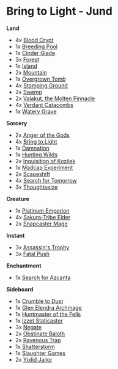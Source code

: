 # Bring to Light - Jund

**Land**

* 4x [Blood Crypt](https://scryfall.com/search?q=Blood%20Crypt)
* 1x [Breeding Pool](https://scryfall.com/search?q=Breeding%20Pool)
* 1x [Cinder Glade](https://scryfall.com/search?q=Cinder%20Glade)
* 3x [Forest](https://scryfall.com/search?q=Forest)
* 1x [Island](https://scryfall.com/search?q=Island)
* 2x [Mountain](https://scryfall.com/search?q=Mountain)
* 1x [Overgrown Tomb](https://scryfall.com/search?q=Overgrown%20Tomb)
* 4x [Stomping Ground](https://scryfall.com/search?q=Stomping%20Ground)
* 2x [Swamp](https://scryfall.com/search?q=Swamp)
* 2x [Valakut, the Molten Pinnacle](https://scryfall.com/search?q=Valakut,%20the%20Molten%20Pinnacle)
* 4x [Verdant Catacombs](https://scryfall.com/search?q=Verdant%20Catacombs)
* 1x [Watery Grave](https://scryfall.com/search?q=Watery%20Grave)

**Sorcery**

* 2x [Anger of the Gods](https://scryfall.com/search?q=Anger%20of%20the%20Gods)
* 4x [Bring to Light](https://scryfall.com/search?q=Bring%20to%20Light)
* 1x [Damnation](https://scryfall.com/search?q=Damnation)
* 1x [Hunting Wilds](https://scryfall.com/search?q=Hunting%20Wilds)
* 2x [Inquisition of Kozilek](https://scryfall.com/search?q=Inquisition%20of%20Kozilek)
* 1x [Madcap Experiment](https://scryfall.com/search?q=Madcap%20Experiment)
* 2x [Scapeshift](https://scryfall.com/search?q=Scapeshift)
* 4x [Search for Tomorrow](https://scryfall.com/search?q=Search%20for%20Tomorrow)
* 3x [Thoughtseize](https://scryfall.com/search?q=Thoughtseize)

**Creature**

* 1x [Platinum Emperion](https://scryfall.com/search?q=Platinum%20Emperion)
* 4x [Sakura-Tribe Elder](https://scryfall.com/search?q=Sakura-Tribe%20Elder)
* 2x [Snapcaster Mage](https://scryfall.com/search?q=Snapcaster%20Mage)

**Instant**

* 3x [Assassin's Trophy](https://scryfall.com/search?q=Assassin's%20Trophy)
* 3x [Fatal Push](https://scryfall.com/search?q=Fatal%20Push)

**Enchantment**

* 1x [Search for Azcanta](https://scryfall.com/search?q=Search%20for%20Azcanta)

**Sideboard**

* 1x [Crumble to Dust](https://scryfall.com/search?q=Crumble%20to%20Dust)
* 1x [Glen Elendra Archmage](https://scryfall.com/search?q=Glen%20Elendra%20Archmage)
* 1x [Huntmaster of the Fells](https://scryfall.com/search?q=Huntmaster%20of%20the%20Fells)
* 1x [Izzet Staticaster](https://scryfall.com/search?q=Izzet%20Staticaster)
* 3x [Negate](https://scryfall.com/search?q=Negate)
* 2x [Obstinate Baloth](https://scryfall.com/search?q=Obstinate%20Baloth)
* 2x [Ravenous Trap](https://scryfall.com/search?q=Ravenous%20Trap)
* 1x [Shatterstorm](https://scryfall.com/search?q=Shatterstorm)
* 1x [Slaughter Games](https://scryfall.com/search?q=Slaughter%20Games)
* 2x [Yixlid Jailor](https://scryfall.com/search?q=Yixlid%20Jailor)
